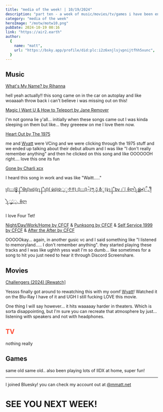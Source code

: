 ```yaml
---
title: "media of the week! | 10/19/2024"
description: "part ten - a week of music/movies/tv/games i have been enjoying throughout the past week!"
category: "media of the week"
heroImage: "/motw/motw10.png"
pubDate: 2024-10-19 00:16
link: "https://air2.earth"
author:
  {
    name: "matt",
    url: "https://bsky.app/profile/did:plc:i2z6xnjlsjvpnijtfhh5xunc",
  }
---
```


## <span class="npf_color_ross">Music</span>

[What's My Name? by Rihanna](https://cider.sh/share/song/1440808172)

hell yeah actually!! this song came on in the car on autoplay and like woaaaah throw back i can't believe i was missing out on this!

[Magic I Want U & How to Teleport by Jane Remover](https://cider.sh/share/album/l.LLDO7wv)

I'm not gonna lie y'all... initially when these songs came out I was kinda sleeping on them but like... they greeeew on me I love them now.

[Heart Out by The 1975](https://cider.sh/share/song/1440819283)

me and [Wyatt](https://gb.opn.haus) were VCing and we were clicking through the 1975 stuff and we ended up talking about their debut album and I was like "I don't really remember anything" and then he clicked on this song and like OOOOOOH right.... love this one its fun

[Gone by Charli xcx](https://cider.sh/share/song/1468263363)

I heard this song in work and was like "Waitt....."

[ʅ():::()̵̳̗̊( l̡̡̡ ̡͌ Ɵʅ()vȯ)) ̷̨ʅ l̡̡̡ ̡͌ ʅ()ʃ ꐑȯ)࿃ूੂ✧⃛✧⃛) ():::() ̴̤̚ (ཀ ඊູ ఠీੂ)) ̷̨ʅ l̡̡̡ ̡͌ by ⣎⡇ꉺლ༽இ•̛)ྀ◞ ༎ຶ ༽ৣৢ؞ৢ؞ؖ ꉺლ](https://cider.sh/share/song/1769257456)

I love Four Tet!

[Night/Day/Work/Home by CFCF](https://cider.sh/share/song/1552749595) & [Punksong by CFCF](https://cider.sh/share/song/1552749591) & [Self Service 1999 by CFCF](https://cider.sh/share/song/1552749605) & [After the After by CFCF](https://cider.sh/share/song/1552749789)

OOOOOkay... again, in another gusic vc and I said something like "I listened to memoryland..... I don't remember anything". they started playing these tracks and I was like ughhh yess wait I'm so dumb... like sometimes for a song to hit you just need to hear it through Discord Screenshare.

## <span class="npf_color_chandler">Movies</span>

[Challengers (2024) [Rewatch]](https://letterboxd.com/air2earth/film/challengers/1/)

Yessss finally got around to rewatching this with my oomf [Wyatt](https://gb.opn.haus)! Watched it on the Blu-Ray I have of it and UGH I still fucking LOVE this movie.

One thing I will say however... it hits waaaaay harder in theaters. Which is sorta disappointing, but I'm sure you can recreate that atmosphere by just... listening with speakers and not with headphones.

## <span style="color: #ff4930">TV</span>

nothing really

## <span class="npf_color_monica">Games</span>

same old same old.. also been playing lots of IIDX at home, super fun!

---

I joined Bluesky! you can check my account out at [@mmatt.net](https://bsky.app/profile/mmatt.net)

# <span class="npf_color_rachel">SEE YOU NEXT WEEK!</span>
